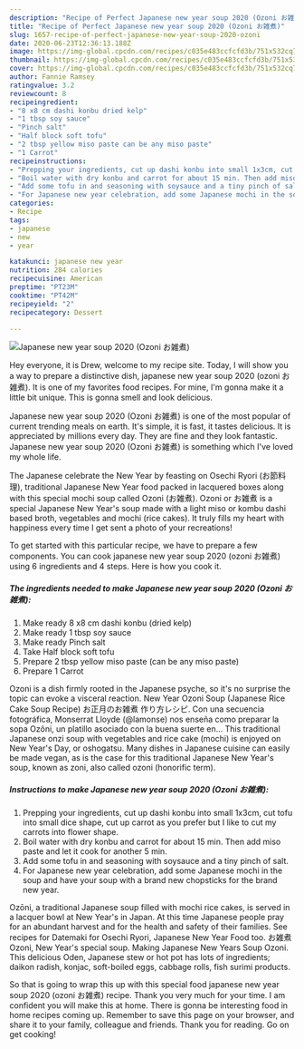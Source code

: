 ```yaml
---
description: "Recipe of Perfect Japanese new year soup 2020 (Ozoni お雑煮)"
title: "Recipe of Perfect Japanese new year soup 2020 (Ozoni お雑煮)"
slug: 1657-recipe-of-perfect-japanese-new-year-soup-2020-ozoni
date: 2020-06-23T12:36:13.188Z
image: https://img-global.cpcdn.com/recipes/c035e483ccfcfd3b/751x532cq70/japanese-new-year-soup-2020-ozoni-お雑煮-recipe-main-photo.jpg
thumbnail: https://img-global.cpcdn.com/recipes/c035e483ccfcfd3b/751x532cq70/japanese-new-year-soup-2020-ozoni-お雑煮-recipe-main-photo.jpg
cover: https://img-global.cpcdn.com/recipes/c035e483ccfcfd3b/751x532cq70/japanese-new-year-soup-2020-ozoni-お雑煮-recipe-main-photo.jpg
author: Fannie Ramsey
ratingvalue: 3.2
reviewcount: 8
recipeingredient:
- "8 x8 cm dashi konbu dried kelp"
- "1 tbsp soy sauce"
- "Pinch salt"
- "Half block soft tofu"
- "2 tbsp yellow miso paste can be any miso paste"
- "1 Carrot"
recipeinstructions:
- "Prepping your ingredients, cut up dashi konbu into small 1x3cm, cut tofu into small dice shape, cut up carrot as you prefer but I like to cut my carrots into flower shape."
- "Boil water with dry konbu and carrot for about 15 min. Then add miso paste and let it cook for another 5 min."
- "Add some tofu in and seasoning with soysauce and a tiny pinch of salt."
- "For Japanese new year celebration, add some Japanese mochi in the soup and have your soup with a brand new chopsticks for the brand new year."
categories:
- Recipe
tags:
- japanese
- new
- year

katakunci: japanese new year 
nutrition: 284 calories
recipecuisine: American
preptime: "PT23M"
cooktime: "PT42M"
recipeyield: "2"
recipecategory: Dessert

---
```



![Japanese new year soup 2020 (Ozoni お雑煮)](https://img-global.cpcdn.com/recipes/c035e483ccfcfd3b/751x532cq70/japanese-new-year-soup-2020-ozoni-お雑煮-recipe-main-photo.jpg)

Hey everyone, it is Drew, welcome to my recipe site. Today, I will show you a way to prepare a distinctive dish, japanese new year soup 2020 (ozoni お雑煮). It is one of my favorites food recipes. For mine, I'm gonna make it a little bit unique. This is gonna smell and look delicious.

Japanese new year soup 2020 (Ozoni お雑煮) is one of the most popular of current trending meals on earth. It's simple, it is fast, it tastes delicious. It is appreciated by millions every day. They are fine and they look fantastic. Japanese new year soup 2020 (Ozoni お雑煮) is something which I've loved my whole life.

The Japanese celebrate the New Year by feasting on Osechi Ryori (お節料理), traditional Japanese New Year food packed in lacquered boxes along with this special mochi soup called Ozoni (お雑煮). Ozoni or お雑煮 is a special Japanese New Year&#39;s soup made with a light miso or kombu dashi based broth, vegetables and mochi (rice cakes). It truly fills my heart with happiness every time I get sent a photo of your recreations!


To get started with this particular recipe, we have to prepare a few components. You can cook japanese new year soup 2020 (ozoni お雑煮) using 6 ingredients and 4 steps. Here is how you cook it.

<!--inarticleads1-->

##### The ingredients needed to make Japanese new year soup 2020 (Ozoni お雑煮):

1. Make ready 8 x8 cm dashi konbu (dried kelp)
1. Make ready 1 tbsp soy sauce
1. Make ready Pinch salt
1. Take Half block soft tofu
1. Prepare 2 tbsp yellow miso paste (can be any miso paste)
1. Prepare 1 Carrot


Ozoni is a dish firmly rooted in the Japanese psyche, so it&#39;s no surprise the topic can evoke a visceral reaction. New Year Ozoni Soup (Japanese Rice Cake Soup Recipe) お正月のお雑煮 作り方レシピ. Con una secuencia fotográfica, Monserrat Lloyde (@lamonse) nos enseña como preparar la sopa Ozôni, un platillo asociado con la buena suerte en… This traditional Japanese onzi soup with vegetables and rice cake (mochi) is enjoyed on New Year&#39;s Day, or oshogatsu. Many dishes in Japanese cuisine can easily be made vegan, as is the case for this traditional Japanese New Year&#39;s soup, known as zoni, also called ozoni (honorific term). 

<!--inarticleads2-->

##### Instructions to make Japanese new year soup 2020 (Ozoni お雑煮):

1. Prepping your ingredients, cut up dashi konbu into small 1x3cm, cut tofu into small dice shape, cut up carrot as you prefer but I like to cut my carrots into flower shape.
1. Boil water with dry konbu and carrot for about 15 min. Then add miso paste and let it cook for another 5 min.
1. Add some tofu in and seasoning with soysauce and a tiny pinch of salt.
1. For Japanese new year celebration, add some Japanese mochi in the soup and have your soup with a brand new chopsticks for the brand new year.


Ozōni, a traditional Japanese soup filled with mochi rice cakes, is served in a lacquer bowl at New Year&#39;s in Japan. At this time Japanese people pray for an abundant harvest and for the health and safety of their families. See recipes for Datemaki for Osechi Ryori, Japanese New Year Food too. お雑煮 Ozoni, New Year&#39;s special soup. Making Japanese New Years Soup Ozoni. This delicious Oden, Japanese stew or hot pot has lots of ingredients; daikon radish, konjac, soft-boiled eggs, cabbage rolls, fish surimi products. 

So that is going to wrap this up with this special food japanese new year soup 2020 (ozoni お雑煮) recipe. Thank you very much for your time. I am confident you will make this at home. There is gonna be interesting food in home recipes coming up. Remember to save this page on your browser, and share it to your family, colleague and friends. Thank you for reading. Go on get cooking!
